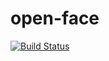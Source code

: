 open-face
=========

[![Build Status](https://travis-ci.org/royvandewater/open-face.png)](https://travis-ci.org/royvandewater/open-face)
